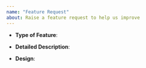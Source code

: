 ```yaml
---
name: "Feature Request"
about: Raise a feature request to help us improve
---
```


<!--
Thank you for reporting, Please fill in as much of the template below as you can.

:) https://www.airdb.com 
-->

* **Type of Feature**:

* **Detailed Description**:

* **Design**:
